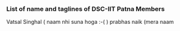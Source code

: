 ### List of name and taglines of DSC-IIT Patna Members 

Vatsal Singhal ( naam nhi suna hoga :-( )
prabhas naik (mera naam
